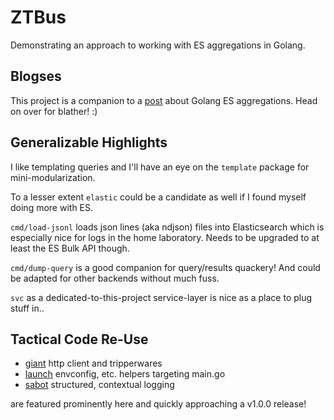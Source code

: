 
# ZTBus

Demonstrating an approach to working with ES aggregations in Golang.

## Blogses

This project is a companion to a [post](https://clarktrimble.online/blog/ztbus/) about Golang ES aggregations.
Head on over for blather! :)

## Generalizable Highlights

I like templating queries and I'll have an eye on the `template` package for mini-modularization.

To a lesser extent `elastic` could be a candidate as well if I found myself doing more with ES.

`cmd/load-jsonl` loads json lines (aka ndjson) files into Elasticsearch which is especially nice for logs in the home laboratory.  Needs to be upgraded to at least the ES Bulk API though.

`cmd/dump-query` is a good companion for query/results quackery!
And could be adapted for other backends without much fuss.

`svc` as a dedicated-to-this-project service-layer is nice as a place to plug stuff in..

## Tactical Code Re-Use

- [giant](https://github.com/clarktrimble/giant) http client and tripperwares
- [launch](https://github.com/clarktrimble/launch) envconfig, etc. helpers targeting main.go
- [sabot](https://github.com/clarktrimble/sabot) structured, contextual logging

are featured prominently here and quickly approaching a v1.0.0 release!


